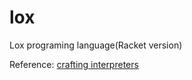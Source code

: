 # lox
Lox programing language(Racket version)

Reference: [crafting interpreters](https://craftinginterpreters.com/)
